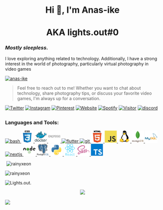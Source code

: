 <h1 align="center">Hi 👋, I'm Anas-ike</h1>

<h1 align="center">AKA lights.out#0</h1>

### _Mostly sleepless._

I love exploring anything related to technology.
Additionally, I have a strong interest in the world of photography, particularly virtual photography in video games

<p align="left"> <a href="https://github.com/ryo-ma/github-profile-trophy"><img src="https://github-profile-trophy.vercel.app/?username=anas-ike" alt="anas-ike" /></a> </p>


> Feel free to reach out to me! Whether you want to chat about technology, share photography tips, or discuss your favorite video games, I'm always up for a conversation.

[![Twitter](https://img.shields.io/badge/-Lightsout-blue?style=flat-square&labelColor=gray&logo=Twitter&logoColor=white&link=https://www.twitter.com/)](https://www.twitter.com/)
[![Instagram](https://img.shields.io/badge/-@Lightsout-purple?style=flat-square&labelColor=gray&logo=instagram&logoColor=white&link=https://instagram.com/anas.ike/)](https://instagram.com/anas.ike)
[![Pinterest](https://img.shields.io/badge/-@Lightsout-red?style=flat-square&labelColor=gray&logo=pinterest&logoColor=white&link=https://id.pinterest.com/romanroman.nya/)](https://id.pinterest.com/romanroman.nya)
[![Website](https://img.shields.io/badge/Website-Visit%20Now-blue?style=flat&logo=About.me&logoColor=white)](https://lightsout.theelf.tech)
[![Spotify](https://img.shields.io/badge/-Lightsout-green?style=flat-square&labelColor=gray&logo=spotify&logoColor=white&link=https://open.spotify.com/user/82kz1tfqi84c9fib7b9kfc15h)](https://open.spotify.com/user/82kz1tfqi84c9fib7b9kfc15h/)
[![Visitor](https://visitor-badge.laobi.icu/badge?page_id=anas-ike.anas-ike&)](https://visitor-badge.laobi.icu/badge?page_id=anas-ike.anas-ike&)
[![discord](https://img.shields.io/badge/Join_Discord-5865F2.svg?&style=flat-square&logo=discord&logoColor=white&link=https://discord.gg/AaZasMN3yG)](https://discord.gg/AaZasMN3yG)
##

<h3 align="left">Languages and Tools:</h3>
<p align="left"> <a href="https://www.gnu.org/software/bash/" target="_blank" rel="noreferrer"> <img src="https://www.vectorlogo.zone/logos/gnu_bash/gnu_bash-icon.svg" alt="bash" width="40" height="40"/> </a> <a href="https://www.w3schools.com/css/" target="_blank" rel="noreferrer"> <img src="https://raw.githubusercontent.com/devicons/devicon/master/icons/css3/css3-original-wordmark.svg" alt="css3" width="40" height="40"/> </a> <a href="https://www.docker.com/" target="_blank" rel="noreferrer"> <img src="https://raw.githubusercontent.com/devicons/devicon/master/icons/docker/docker-original-wordmark.svg" alt="docker" width="40" height="40"/> </a> <a href="https://expressjs.com" target="_blank" rel="noreferrer"> <img src="https://raw.githubusercontent.com/devicons/devicon/master/icons/express/express-original-wordmark.svg" alt="express" width="40" height="40"/> </a> <a href="https://flutter.dev" target="_blank" rel="noreferrer"> <img src="https://www.vectorlogo.zone/logos/flutterio/flutterio-icon.svg" alt="flutter" width="40" height="40"/> </a> <a href="https://git-scm.com/" target="_blank" rel="noreferrer"> <img src="https://www.vectorlogo.zone/logos/git-scm/git-scm-icon.svg" alt="git" width="40" height="40"/> </a> <a href="https://www.w3.org/html/" target="_blank" rel="noreferrer"> <img src="https://raw.githubusercontent.com/devicons/devicon/master/icons/html5/html5-original-wordmark.svg" alt="html5" width="40" height="40"/> </a> <a href="https://developer.mozilla.org/en-US/docs/Web/JavaScript" target="_blank" rel="noreferrer"> <img src="https://raw.githubusercontent.com/devicons/devicon/master/icons/javascript/javascript-original.svg" alt="javascript" width="40" height="40"/> </a> <a href="https://www.linux.org/" target="_blank" rel="noreferrer"> <img src="https://raw.githubusercontent.com/devicons/devicon/master/icons/linux/linux-original.svg" alt="linux" width="40" height="40"/> </a> <a href="https://www.mongodb.com/" target="_blank" rel="noreferrer"> <img src="https://raw.githubusercontent.com/devicons/devicon/master/icons/mongodb/mongodb-original-wordmark.svg" alt="mongodb" width="40" height="40"/> </a> <a href="https://www.mysql.com/" target="_blank" rel="noreferrer"> <img src="https://raw.githubusercontent.com/devicons/devicon/master/icons/mysql/mysql-original-wordmark.svg" alt="mysql" width="40" height="40"/> </a> <a href="https://nextjs.org/" target="_blank" rel="noreferrer"> <img src="https://cdn.worldvectorlogo.com/logos/nextjs-2.svg" alt="nextjs" width="40" height="40"/> </a> <a href="https://nodejs.org" target="_blank" rel="noreferrer"> <img src="https://raw.githubusercontent.com/devicons/devicon/master/icons/nodejs/nodejs-original-wordmark.svg" alt="nodejs" width="40" height="40"/> </a> <a href="https://www.postgresql.org" target="_blank" rel="noreferrer"> <img src="https://raw.githubusercontent.com/devicons/devicon/master/icons/postgresql/postgresql-original-wordmark.svg" alt="postgresql" width="40" height="40"/> </a> <a href="https://www.python.org" target="_blank" rel="noreferrer"> <img src="https://raw.githubusercontent.com/devicons/devicon/master/icons/python/python-original.svg" alt="python" width="40" height="40"/> </a> <a href="https://reactjs.org/" target="_blank" rel="noreferrer"> <img src="https://raw.githubusercontent.com/devicons/devicon/master/icons/react/react-original-wordmark.svg" alt="react" width="40" height="40"/> </a> <a href="https://sass-lang.com" target="_blank" rel="noreferrer"> <img src="https://raw.githubusercontent.com/devicons/devicon/master/icons/sass/sass-original.svg" alt="sass" width="40" height="40"/> </a> <a href="https://www.typescriptlang.org/" target="_blank" rel="noreferrer"> <img src="https://raw.githubusercontent.com/devicons/devicon/master/icons/typescript/typescript-original.svg" alt="typescript" width="40" height="40"/> </a> </p>

<p>&nbsp;<img src="https://github-readme-stats.vercel.app/api?username=anas-ike&show_icons=true&theme=tokyonight&locale=en&show=reviews,discussions_started,discussions_answered,prs_merged,prs_merged_percentage" alt="rainyxeon" /></p>

<p><img src="https://github-readme-stats.vercel.app/api/top-langs?username=anas-ike&show_icons=true&theme=tokyonight&locale=en&layout=compact" alt="rainyxeon" /></p>

<p><img src="https://github-readme-streak-stats.herokuapp.com?user=Anas-ike&theme=dark&starting_year=2020" alt="Lights.out." /></p>

<p align="center"> 
  <a href="https://open.spotify.com/user/82kz1tfqi84c9fib7b9kfc15h" target="_blank"> <img src="https://spotify-recently-played-readme.vercel.app/api?user=82kz1tfqi84c9fib7b9kfc15h"/> </a> 
</p>

<!--```javascript
## What i'am listening to
<a href="https://lrmn7.vercel.app/api/now-playing?open=yes">
  <img src="https://lrmn7.vercel.app/api/now-playing" width="356" height="104" alt="Now Playing"/>
</a>
```-->
<img src="https://discord.c99.nl/widget/theme-2/612666923502796818.png" >
